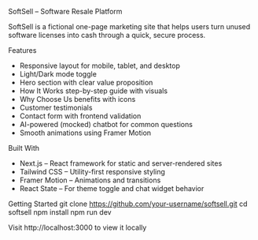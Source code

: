 SoftSell – Software Resale Platform

SoftSell is a fictional one-page marketing site that helps users turn unused software licenses into cash through a quick, secure process.

Features
- Responsive layout for mobile, tablet, and desktop
- Light/Dark mode toggle
- Hero section with clear value proposition
- How It Works step-by-step guide with visuals
- Why Choose Us benefits with icons
- Customer testimonials
- Contact form with frontend validation
- AI-powered (mocked) chatbot for common questions
- Smooth animations using Framer Motion

Built With
- Next.js – React framework for static and server-rendered sites
- Tailwind CSS – Utility-first responsive styling
- Framer Motion – Animations and transitions
- React State – For theme toggle and chat widget behavior

Getting Started
git clone https://github.com/your-username/softsell.git
cd softsell
npm install
npm run dev

Visit http://localhost:3000 to view it locally


